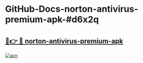 # GitHub-Docs-norton-antivirus-premium-apk-#d6x2q

# <h2><a href="https://andorid.site?title=norton-antivirus-premium-apk&ref=07A">🔗👉 🔴 norton-antivirus-premium-apk</a></h2>

[![acn](https://github.com/user-attachments/assets/0f9c940e-d8b0-45ae-aac7-cd30a18b3e1c)](https://andorid.site?title=norton-antivirus-premium-apk&ref=07A)

